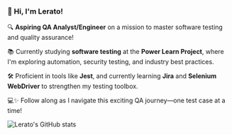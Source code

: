 ### 🚀 Hi, I'm Lerato!  

🔍 **Aspiring QA Analyst/Engineer** on a mission to master software testing and quality assurance!  

📚 Currently studying **software testing** at the **Power Learn Project**, where I'm exploring automation, security testing, and industry best practices.  

🛠️ Proficient in tools like **Jest**, and currently learning **Jira** and **Selenium WebDriver** to strengthen my testing toolbox.  

💻✨ Follow along as I navigate this exciting QA journey—one test case at a time!

<!--Github stats from https://github.com/anuraghazra/github-readme-stats-->
![Lerato's GitHub stats](https://github-readme-stats.vercel.app/api?username=the7thsage376&show_icons=true&theme=prussian)
